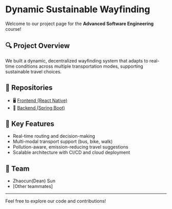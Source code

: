 # Dynamic Sustainable Wayfinding

Welcome to our project page for the **Advanced Software Engineering** course!

## 🔍 Project Overview
We built a dynamic, decentralized wayfinding system that adapts to real-time conditions across multiple transportation modes, supporting sustainable travel choices.

## 🔗 Repositories
- 🖥️ [Frontend (React Native)](https://github.com/ASE-group10/dsw-frontend)
- 🔧 [Backend (Spring Boot)](https://github.com/ASE-group10/dsw-backend)

## 🚀 Key Features
- Real-time routing and decision-making
- Multi-modal transport support (bus, bike, walk)
- Pollution-aware, emission-reducing travel suggestions
- Scalable architecture with CI/CD and cloud deployment

## 👥 Team
- Zhaocun(Dean) Sun  
- [Other teammates]

---

Feel free to explore our code and contributions!
